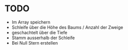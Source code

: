 TODO
====
* Im Array speichern
* Schleife über die Höhe des Baums / Anzahl der Zweige
* geschachtelt über die Tiefe
* Stamm ausserhalb der Schleife
* Bei Null Stern erstellen



